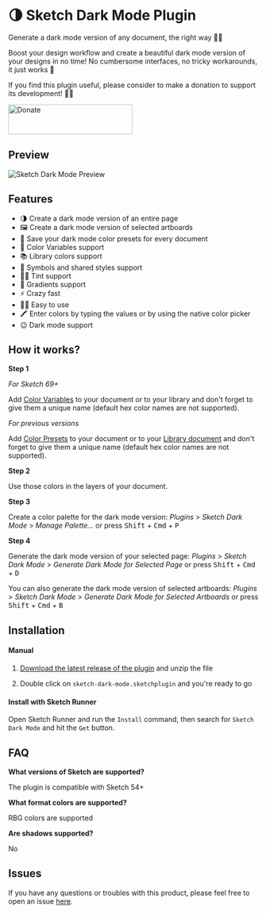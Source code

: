 # 🌗 Sketch Dark Mode Plugin

Generate a dark mode version of any document, the right way 💅🏼

Boost your design workflow and create a beautiful dark mode version of your designs in no time! No cumbersome interfaces, no tricky workarounds, it just works 🍎

If you find this plugin useful, please consider to make a donation to support its development! 🙏🏼

<a href="https://www.buymeacoffee.com/eddiesigner" target="_blank"><img src="https://res.cloudinary.com/edev/image/upload/v1583011476/button_y8hgt8.png" alt="Donate" style="width: 250px !important; height: 60px !important;" width="250" height="60"></a>

## Preview

![Sketch Dark Mode Preview](https://res.cloudinary.com/edev/image/upload/v1588793725/sketch-dark-mode/preview-gif.gif)

## Features

* 🌗 Create a dark mode version of an entire page
* 🖼 Create a dark mode version of selected artboards
* 💾 Save your dark mode color presets for every document
* 🎨 Color Variables support
* 📚 Library colors support
* 🚸 Symbols and shared styles support
* 💅🏼 Tint support
* 🌈 Gradients support
* ⚡️ Crazy fast
* 🙌🏼 Easy to use
* 🖍 Enter colors by typing the values or by using the native color picker
* 😉 Dark mode support

## How it works?

**Step 1**

_For Sketch 69+_

Add [Color Variables](https://www.sketch.com/docs/styling/#color-variables) to your document or to your library and don't forget to give them a unique name (default hex color names are not supported).

_For previous versions_

Add [Color Presets](https://www.sketch.com/docs/styling/#presets) to your document or to your [Library document](https://www.sketch.com/docs/libraries/#how-to-create-library-presets) and don't forget to give them a unique name (default hex color names are not supported).

**Step 2**

Use those colors in the layers of your document.

**Step 3**

Create a color palette for the dark mode version: _Plugins_ > _Sketch Dark Mode_ > _Manage Palette..._ or press <kbd>Shift</kbd> + <kbd>Cmd</kbd> + <kbd>P</kbd>

**Step 4**

Generate the dark mode version of your selected page: _Plugins_ > _Sketch Dark Mode_ > _Generate Dark Mode for Selected Page_ or press <kbd>Shift</kbd> + <kbd>Cmd</kbd> + <kbd>D</kbd>

You can also generate the dark mode version of selected artboards: _Plugins_ > _Sketch Dark Mode_ > _Generate Dark Mode for Selected Artboards_ or press <kbd>Shift</kbd> + <kbd>Cmd</kbd> + <kbd>B</kbd>

## Installation

#### Manual

1) [Download the latest release of the plugin](https://github.com/eddiesigner/sketch-dark-mode/releases/latest/download/sketch-dark-mode.sketchplugin.zip) and unzip the file

2) Double click on `sketch-dark-mode.sketchplugin` and you're ready to go

#### Install with Sketch Runner

Open Sketch Runner and run the `Install` command, then search for `Sketch Dark Mode` and hit the `Get` button.

## FAQ

**What versions of Sketch are supported?**

The plugin is compatible with Sketch 54+

**What format colors are supported?**

RBG colors are supported

**Are shadows supported?**

No

## Issues

If you have any questions or troubles with this product, please feel free to open an issue [here](https://github.com/eddiesigner/sketch-dark-mode/issues).
